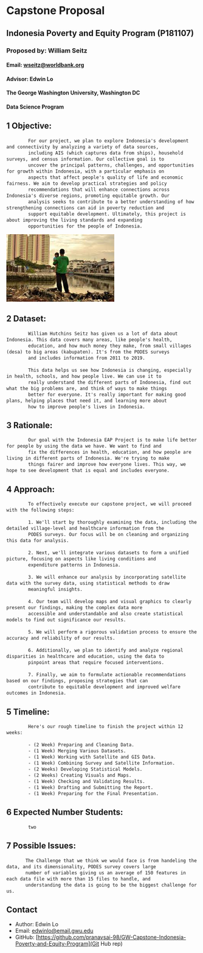 
# Capstone Proposal
## Indonesia Poverty and Equity Program (P181107)
### Proposed by: William Seitz
#### Email: wseitz@worldbank.org
#### Advisor: Edwin Lo
#### The George Washington University, Washington DC  
#### Data Science Program


## 1 Objective:  
 
            For our project, we plan to explore Indonesia's development and connectivity by analyzing a variety of data sources, 
            including AIS (which captures data from ships), household surveys, and census information. Our collective goal is to 
            uncover the principal patterns, challenges, and opportunities for growth within Indonesia, with a particular emphasis on 
            aspects that affect people's quality of life and economic fairness. We aim to develop practical strategies and policy 
            recommendations that will enhance connections across Indonesia's diverse regions, promoting equitable growth. Our 
            analysis seeks to contribute to a better understanding of how strengthening connections can aid in poverty reduction and 
            support equitable development. Ultimately, this project is about improving the living standards and expanding 
            opportunities for the people of Indonesia.
            

![Figure 1: Example figure](202401_001.jpeg)

## 2 Dataset:  

            William Hutchins Seitz has given us a lot of data about Indonesia. This data covers many areas, like people's health, 
            education, and how much money they make, from small villages (desa) to big areas (kabupaten). It's from the PODES surveys 
            and includes information from 2011 to 2019.
            
            This data helps us see how Indonesia is changing, especially in health, schools, and how people live. We can use it to 
            really understand the different parts of Indonesia, find out what the big problems are, and think of ways to make things
            better for everyone. It's really important for making good plans, helping places that need it, and learning more about 
            how to improve people's lives in Indonesia.
            

## 3 Rationale:  

            Our goal with the Indonesia EAP Project is to make life better for people by using the data we have. We want to find and 
            fix the differences in health, education, and how people are living in different parts of Indonesia. We're trying to make 
            things fairer and improve how everyone lives. This way, we hope to see development that is equal and includes everyone.
            
            

## 4 Approach:  

            To effectively execute our capstone project, we will proceed with the following steps:

            1. We'll start by thoroughly examining the data, including the detailed village-level and healthcare information from the
            PODES surveys. Our focus will be on cleaning and organizing this data for analysis.

            2. Next, we'll integrate various datasets to form a unified picture, focusing on aspects like living conditions and 
            expenditure patterns in Indonesia.

            3. We will enhance our analysis by incorporating satellite data with the survey data, using statistical methods to draw 
            meaningful insights.

            4. Our team will develop maps and visual graphics to clearly present our findings, making the complex data more 
            accessible and understandable and also create statistical models to find out significance our results.

            5. We will perform a rigorous validation process to ensure the accuracy and reliability of our results.

            6. Additionally, we plan to identify and analyze regional disparities in healthcare and education, using the data to 
            pinpoint areas that require focused interventions.

            7. Finally, we aim to formulate actionable recommendations based on our findings, proposing strategies that can 
            contribute to equitable development and improved welfare outcomes in Indonesia.

            

## 5 Timeline:  

            Here's our rough timeline to finish the project within 12 weeks:

            - (2 Week) Preparing and Cleaning Data.
            - (1 Week) Merging Various Datasets.
            - (1 Week) Working with Satellite and GIS Data.
            - (1 Week) Combining Survey and Satellite Information.
            - (2 Weeks) Developing Statistical Models.
            - (2 Weeks) Creating Visuals and Maps.
            - (1 Week) Checking and Validating Results.
            - (1 Week) Drafting and Submitting the Report.
            - (1 Week) Preparing for the Final Presentation.
            

## 6 Expected Number Students:  

            two 
            

## 7 Possible Issues:  

           The Challenge that we think we would face is from handeling the data, and its dimensionality, PODES survey covers large 
           number of variables giving us an average of 150 features in each data file with more than 15 files to handle, and 
           understanding the data is going to be the biggest challenge for us.
            


## Contact
- Author: Edwin Lo
- Email: [edwinlo@email.gwu.edu](Eamil)
- GitHub: [https://github.com/pranavsai-98/GW-Capstone-Indonesia-Poverty-and-Equity-Program](Git Hub rep)
